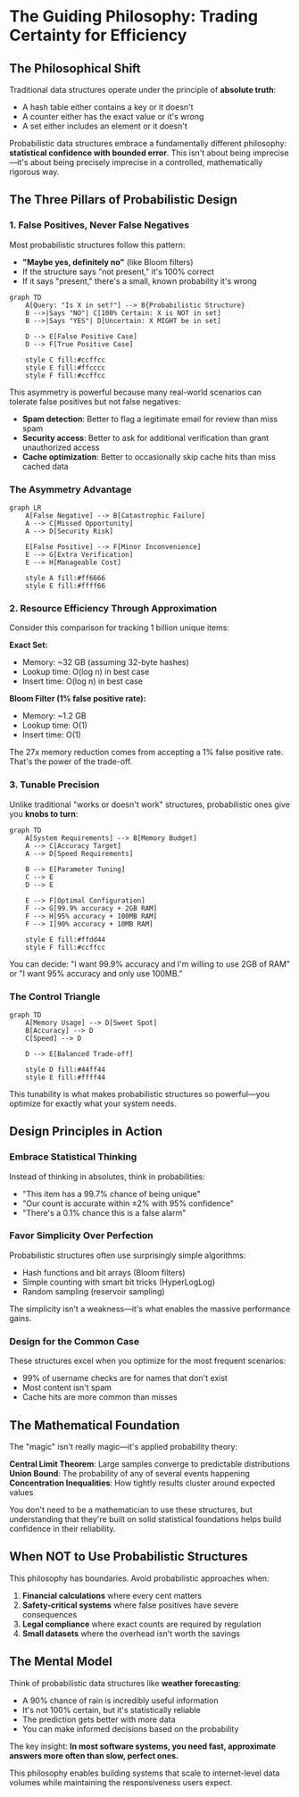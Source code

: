 # The Guiding Philosophy: Trading Certainty for Efficiency

## The Philosophical Shift

Traditional data structures operate under the principle of **absolute truth**:
- A hash table either contains a key or it doesn't
- A counter either has the exact value or it's wrong
- A set either includes an element or it doesn't

Probabilistic data structures embrace a fundamentally different philosophy: **statistical confidence with bounded error**. This isn't about being imprecise—it's about being precisely imprecise in a controlled, mathematically rigorous way.

## The Three Pillars of Probabilistic Design

### 1. False Positives, Never False Negatives

Most probabilistic structures follow this pattern:
- **"Maybe yes, definitely no"** (like Bloom filters)
- If the structure says "not present," it's 100% correct
- If it says "present," there's a small, known probability it's wrong

```mermaid
graph TD
    A[Query: "Is X in set?"] --> B{Probabilistic Structure}
    B -->|Says "NO"| C[100% Certain: X is NOT in set]
    B -->|Says "YES"| D[Uncertain: X MIGHT be in set]
    
    D --> E[False Positive Case]
    D --> F[True Positive Case]
    
    style C fill:#ccffcc
    style E fill:#ffcccc
    style F fill:#ccffcc
```

This asymmetry is powerful because many real-world scenarios can tolerate false positives but not false negatives:
- **Spam detection**: Better to flag a legitimate email for review than miss spam
- **Security access**: Better to ask for additional verification than grant unauthorized access
- **Cache optimization**: Better to occasionally skip cache hits than miss cached data

### The Asymmetry Advantage

```mermaid
graph LR
    A[False Negative] --> B[Catastrophic Failure]
    A --> C[Missed Opportunity]
    A --> D[Security Risk]
    
    E[False Positive] --> F[Minor Inconvenience]
    E --> G[Extra Verification]
    E --> H[Manageable Cost]
    
    style A fill:#ff6666
    style E fill:#ffff66
```

### 2. Resource Efficiency Through Approximation

Consider this comparison for tracking 1 billion unique items:

**Exact Set:**
- Memory: ~32 GB (assuming 32-byte hashes)
- Lookup time: O(log n) in best case
- Insert time: O(log n) in best case

**Bloom Filter (1% false positive rate):**
- Memory: ~1.2 GB
- Lookup time: O(1)
- Insert time: O(1)

The 27x memory reduction comes from accepting a 1% false positive rate. That's the power of the trade-off.

### 3. Tunable Precision

Unlike traditional "works or doesn't work" structures, probabilistic ones give you **knobs to turn**:

```mermaid
graph TD
    A[System Requirements] --> B[Memory Budget]
    A --> C[Accuracy Target]
    A --> D[Speed Requirements]
    
    B --> E[Parameter Tuning]
    C --> E
    D --> E
    
    E --> F[Optimal Configuration]
    F --> G[99.9% accuracy + 2GB RAM]
    F --> H[95% accuracy + 100MB RAM]
    F --> I[90% accuracy + 10MB RAM]
    
    style E fill:#ffdd44
    style F fill:#ccffcc
```

You can decide: "I want 99.9% accuracy and I'm willing to use 2GB of RAM" or "I want 95% accuracy and only use 100MB."

### The Control Triangle

```mermaid
graph TD
    A[Memory Usage] --> D[Sweet Spot]
    B[Accuracy] --> D
    C[Speed] --> D
    
    D --> E[Balanced Trade-off]
    
    style D fill:#44ff44
    style E fill:#ffff44
```

This tunability is what makes probabilistic structures so powerful—you optimize for exactly what your system needs.

## Design Principles in Action

### Embrace Statistical Thinking

Instead of thinking in absolutes, think in probabilities:
- "This item has a 99.7% chance of being unique"
- "Our count is accurate within ±2% with 95% confidence"
- "There's a 0.1% chance this is a false alarm"

### Favor Simplicity Over Perfection

Probabilistic structures often use surprisingly simple algorithms:
- Hash functions and bit arrays (Bloom filters)
- Simple counting with smart bit tricks (HyperLogLog)
- Random sampling (reservoir sampling)

The simplicity isn't a weakness—it's what enables the massive performance gains.

### Design for the Common Case

These structures excel when you optimize for the most frequent scenarios:
- 99% of username checks are for names that don't exist
- Most content isn't spam
- Cache hits are more common than misses

## The Mathematical Foundation

The "magic" isn't really magic—it's applied probability theory:

**Central Limit Theorem**: Large samples converge to predictable distributions  
**Union Bound**: The probability of any of several events happening  
**Concentration Inequalities**: How tightly results cluster around expected values

You don't need to be a mathematician to use these structures, but understanding that they're built on solid statistical foundations helps build confidence in their reliability.

## When NOT to Use Probabilistic Structures

This philosophy has boundaries. Avoid probabilistic approaches when:

1. **Financial calculations** where every cent matters
2. **Safety-critical systems** where false positives have severe consequences
3. **Legal compliance** where exact counts are required by regulation
4. **Small datasets** where the overhead isn't worth the savings

## The Mental Model

Think of probabilistic data structures like **weather forecasting**:
- A 90% chance of rain is incredibly useful information
- It's not 100% certain, but it's statistically reliable
- The prediction gets better with more data
- You can make informed decisions based on the probability

The key insight: **In most software systems, you need fast, approximate answers more often than slow, perfect ones.**

This philosophy enables building systems that scale to internet-level data volumes while maintaining the responsiveness users expect.